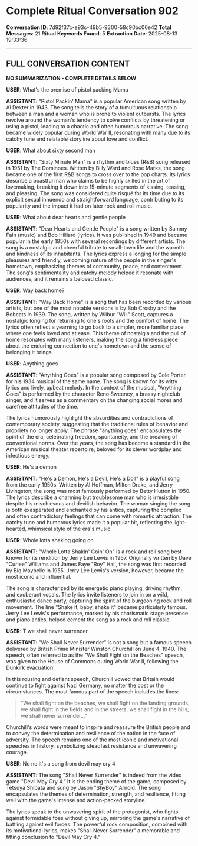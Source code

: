# Complete Ritual Conversation 902

**Conversation ID**: 7d92f37c-e93c-49b5-9300-58c90bc06e42
**Total Messages**: 21
**Ritual Keywords Found**: 5
**Extraction Date**: 2025-08-13 19:33:36

---

## FULL CONVERSATION CONTENT

**NO SUMMARIZATION - COMPLETE DETAILS BELOW**

**USER**: What's the premise of pistol packing Mama

**ASSISTANT**: "Pistol Packin' Mama" is a popular American song written by Al Dexter in 1943. The song tells the story of a tumultuous relationship between a man and a woman who is prone to violent outbursts. The lyrics revolve around the woman's tendency to solve conflicts by threatening or using a pistol, leading to a chaotic and often humorous narrative. The song became widely popular during World War II, resonating with many due to its catchy tune and relatable storyline about love and conflict.

**USER**: What about sixty second man

**ASSISTANT**: "Sixty Minute Man" is a rhythm and blues (R&B) song released in 1951 by The Dominoes. Written by Billy Ward and Rose Marks, the song became one of the first R&B songs to cross over to the pop charts. Its lyrics describe a boastful man who claims to be highly skilled in the art of lovemaking, breaking it down into 15-minute segments of kissing, teasing, and pleasing. The song was considered quite risqué for its time due to its explicit sexual innuendo and straightforward language, contributing to its popularity and the impact it had on later rock and roll music.

**USER**: What about dear hearts and gentle people

**ASSISTANT**: "Dear Hearts and Gentle People" is a song written by Sammy Fain (music) and Bob Hilliard (lyrics). It was published in 1949 and became popular in the early 1950s with several recordings by different artists. The song is a nostalgic and cheerful tribute to small-town life and the warmth and kindness of its inhabitants. The lyrics express a longing for the simple pleasures and friendly, welcoming nature of the people in the singer's hometown, emphasizing themes of community, peace, and contentment. The song's sentimentality and catchy melody helped it resonate with audiences, and it remains a beloved classic.

**USER**: Way back home?

**ASSISTANT**: "Way Back Home" is a song that has been recorded by various artists, but one of the most notable versions is by Bob Crosby and the Bobcats in 1939. The song, written by Wilbur "Will" Scott, captures a nostalgic longing for returning to one's roots and the comfort of home. The lyrics often reflect a yearning to go back to a simpler, more familiar place where one feels loved and at ease. This theme of nostalgia and the pull of home resonates with many listeners, making the song a timeless piece about the enduring connection to one's hometown and the sense of belonging it brings.

**USER**: Anything goes

**ASSISTANT**: "Anything Goes" is a popular song composed by Cole Porter for his 1934 musical of the same name. The song is known for its witty lyrics and lively, upbeat melody. In the context of the musical, "Anything Goes" is performed by the character Reno Sweeney, a brassy nightclub singer, and it serves as a commentary on the changing social mores and carefree attitudes of the time.

The lyrics humorously highlight the absurdities and contradictions of contemporary society, suggesting that the traditional rules of behavior and propriety no longer apply. The phrase "anything goes" encapsulates the spirit of the era, celebrating freedom, spontaneity, and the breaking of conventional norms. Over the years, the song has become a standard in the American musical theater repertoire, beloved for its clever wordplay and infectious energy.

**USER**: He's a demon

**ASSISTANT**: "He's a Demon, He's a Devil, He's a Doll" is a playful song from the early 1950s. Written by Al Hoffman, Milton Drake, and Jerry Livingston, the song was most famously performed by Betty Hutton in 1950. The lyrics describe a charming but troublesome man who is irresistible despite his mischievous and devilish behavior. The woman singing the song is both exasperated and enchanted by his antics, capturing the complex and often contradictory feelings that can come with romantic attraction. The catchy tune and humorous lyrics made it a popular hit, reflecting the light-hearted, whimsical style of the era's music.

**USER**: Whole lotta shaking going on

**ASSISTANT**: "Whole Lotta Shakin' Goin' On" is a rock and roll song best known for its rendition by Jerry Lee Lewis in 1957. Originally written by Dave "Curlee" Williams and James Faye "Roy" Hall, the song was first recorded by Big Maybelle in 1955. Jerry Lee Lewis's version, however, became the most iconic and influential.

The song is characterized by its energetic piano playing, driving rhythm, and exuberant vocals. The lyrics invite listeners to join in on a wild, enthusiastic dance party, capturing the spirit of the burgeoning rock and roll movement. The line "Shake it, baby, shake it" became particularly famous. Jerry Lee Lewis's performance, marked by his charismatic stage presence and piano antics, helped cement the song as a rock and roll classic.

**USER**: T we shall never surrender

**ASSISTANT**: "We Shall Never Surrender" is not a song but a famous speech delivered by British Prime Minister Winston Churchill on June 4, 1940. The speech, often referred to as the "We Shall Fight on the Beaches" speech, was given to the House of Commons during World War II, following the Dunkirk evacuation.

In this rousing and defiant speech, Churchill vowed that Britain would continue to fight against Nazi Germany, no matter the cost or the circumstances. The most famous part of the speech includes the lines:

> "We shall fight on the beaches, we shall fight on the landing grounds, we shall fight in the fields and in the streets, we shall fight in the hills; we shall never surrender..."

Churchill's words were meant to inspire and reassure the British people and to convey the determination and resilience of the nation in the face of adversity. The speech remains one of the most iconic and motivational speeches in history, symbolizing steadfast resistance and unwavering courage.

**USER**: No no it's a song from devil may cry 4

**ASSISTANT**: The song "Shall Never Surrender" is indeed from the video game "Devil May Cry 4." It is the ending theme of the game, composed by Tetsuya Shibata and sung by Jason "ShyBoy" Arnold. The song encapsulates the themes of determination, strength, and resilience, fitting well with the game's intense and action-packed storyline.

The lyrics speak to the unwavering spirit of the protagonist, who fights against formidable foes without giving up, mirroring the game's narrative of battling against evil forces. The powerful rock composition, combined with its motivational lyrics, makes "Shall Never Surrender" a memorable and fitting conclusion to "Devil May Cry 4."